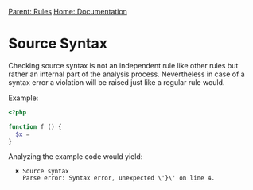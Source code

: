 
[Parent: Rules](/documentation/rules.md) [Home: Documentation](/documentation/index.md)

Source Syntax
=============

Checking source syntax is not an independent rule like other rules but rather an internal part of
the analysis process. Nevertheless in case of a syntax error a violation will be raised just like
a regular rule would.

Example:

```php
<?php

function f () {
  $x =
}
```

Analyzing the example code would yield:

```
  ✖ Source syntax
    Parse error: Syntax error, unexpected \'}\' on line 4.
```
